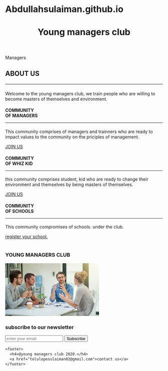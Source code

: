 # Abdullahsulaiman.github.io
<!DOCTYPE html>
<html lang="en">
<head>
<title>YOUNG MANAGERS CLUB</title>
<script src="demo.js"></script>
<link rel="stylesheet" href="style.css">
</head>
<body>
  <header>
   <h1>Young managers club</h1>
  </header>
  <div class="lock">
   <p>Managers</p>
   </div>
   <h2>ABOUT US<hr></h2>
   <div class="about">
   <P>Welcome to the young managers club, we train people who are willing to become masters of themselves and environment.</P>
   </div>
   <h4>COMMUNITY<br> OF MANAGERS<hr></h4>
   <div class="managers">
   <p>This community comprises of managers and trainners who are ready to impact values to the community on the priciples of management.</p>
   <a href="form.html">JOIN US</a>
   </div>
   <h4>COMMUNITY<br> OF WHIZ KID<hr></h4>
   <div class="kid">
   <p>this community comprises student, kid who are ready to change their environment and themselves by being masters of themselves.</p>
   <a href="form.html">JOIN US</a>
   </div>
   <h4>COMMUNITY <br> OF SCHOOLS<hr></h4>
   <div class="young">
    <p>This community compromises of schools.
    under the club.</p>
    <a href="form.html">register your school.</a>
   </div>
   <br>
   <div class="luck">
  <h3>YOUNG MANAGERS CLUB</h3>
  <img src="d.jpeg">
  </div>
</body>
</html>
   <div class="sub">
  <h3>subscribe to our newsletter</h3>
  <form>
    <input type="email"  placeholder="enter your email">
 <button class="btn" value="Subscribe">Subscribe</button>
  </form>
   </div>
   
   
    <footer>
      <h4>@young managers club 2020.</h4>
      <a href="tolulopesulaiman02@gmail.com">contact us</a>
    </footer>
